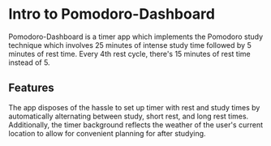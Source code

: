 # Intro to Pomodoro-Dashboard
Pomodoro-Dashboard is a timer app which implements the Pomodoro study technique which involves 25 minutes of intense study time followed by 5 minutes of rest time. 
Every 4th rest cycle, there's 15 minutes of rest time instead of 5. 
## Features
The app disposes of the hassle to set up timer with rest and study times by automatically alternating between study, short rest, and long rest times. 
Additionally, the timer background reflects the weather of the user's current location to allow for convenient planning for after studying. 
